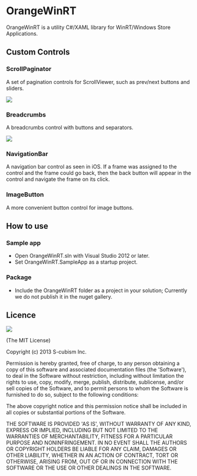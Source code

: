 OrangeWinRT
===========

OrangeWinRT is a utility C#/XAML library for WinRT/Windows Store Applications.

## Custom Controls

### ScrollPaginator

A set of pagination controls for ScrollViewer, such as prev/next buttons and sliders.

![](https://raw.github.com/scubism/OrangeWinRT/master/docs/images/ScrollPaginatorExample1.png)

### Breadcrumbs

A breadcrumbs control with buttons and separators.

![](https://raw.github.com/scubism/OrangeWinRT/master/docs/images/BreadcrumbsExample1.png)

### NavigationBar

A navigation bar control as seen in iOS. If a frame was assigned to the control and the frame could go back, then the back button will appear in the control and navigate the frame on its click.

### ImageButton

A more convenient button control for image buttons.

## How to use

### Sample app

* Open OrangeWinRT.sln with Visual Studio 2012 or later.
* Set OrangeWinRT.SampleApp as a startup project.

### Package

* Include the OrangeWinRT folder as a project in your solution; Currently we do not publish it in the nuget gallery.

## Licence

![](https://raw.github.com/scubism/OrangeWinRT/master/docs/images/Logo.png)

(The MIT License)

Copyright (c) 2013 S-cubism Inc.

Permission is hereby granted, free of charge, to any person obtaining a copy of this software and associated documentation files (the 'Software'), to deal in the Software without restriction, including without limitation the rights to use, copy, modify, merge, publish, distribute, sublicense, and/or sell copies of the Software, and to permit persons to whom the Software is furnished to do so, subject to the following conditions:

The above copyright notice and this permission notice shall be included in all copies or substantial portions of the Software.

THE SOFTWARE IS PROVIDED 'AS IS', WITHOUT WARRANTY OF ANY KIND, EXPRESS OR IMPLIED, INCLUDING BUT NOT LIMITED TO THE WARRANTIES OF MERCHANTABILITY, FITNESS FOR A PARTICULAR PURPOSE AND NONINFRINGEMENT. IN NO EVENT SHALL THE AUTHORS OR COPYRIGHT HOLDERS BE LIABLE FOR ANY CLAIM, DAMAGES OR OTHER LIABILITY, WHETHER IN AN ACTION OF CONTRACT, TORT OR OTHERWISE, ARISING FROM, OUT OF OR IN CONNECTION WITH THE SOFTWARE OR THE USE OR OTHER DEALINGS IN THE SOFTWARE.
